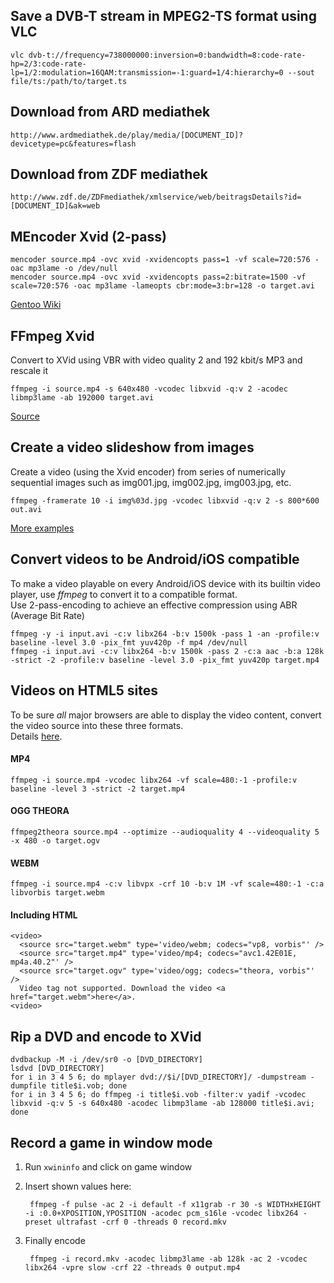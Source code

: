 Save a DVB-T stream in MPEG2-TS format using VLC
------------------------------------------------
    vlc dvb-t://frequency=738000000:inversion=0:bandwidth=8:code-rate-hp=2/3:code-rate-lp=1/2:modulation=16QAM:transmission=-1:guard=1/4:hierarchy=0 --sout file/ts:/path/to/target.ts


Download from ARD mediathek
---------------------------
	http://www.ardmediathek.de/play/media/[DOCUMENT_ID]?devicetype=pc&features=flash


Download from ZDF mediathek
---------------------------
	http://www.zdf.de/ZDFmediathek/xmlservice/web/beitragsDetails?id=[DOCUMENT_ID]&ak=web


MEncoder Xvid (2-pass)
----------------------
	mencoder source.mp4 -ovc xvid -xvidencopts pass=1 -vf scale=720:576 -oac mp3lame -o /dev/null
	mencoder source.mp4 -ovc xvid -xvidencopts pass=2:bitrate=1500 -vf scale=720:576 -oac mp3lame -lameopts cbr:mode=3:br=128 -o target.avi
[Gentoo Wiki](http://www.gentoo-wiki.info/MEncoder/Rip_DVD#Xvid)


FFmpeg Xvid
-----------
Convert to XVid using VBR with video quality 2 and 192 kbit/s MP3 and rescale it

	ffmpeg -i source.mp4 -s 640x480 -vcodec libxvid -q:v 2 -acodec libmp3lame -ab 192000 target.avi
	
[Source](http://nothings.org/remote/ffmpeg.txt)


Create a video slideshow from images
------------------------------------
Create a video (using the Xvid encoder) from series of numerically sequential images such as img001.jpg, img002.jpg, img003.jpg, etc. 

    ffmpeg -framerate 10 -i img%03d.jpg -vcodec libxvid -q:v 2 -s 800*600 out.avi

[More examples](https://trac.ffmpeg.org/wiki/Create%20a%20video%20slideshow%20from%20images)

Convert videos to be Android/iOS compatible
-------------------------------------------
To make a video playable on every Android/iOS device with its builtin video player, use *ffmpeg* to convert it to a compatible format.  
Use 2-pass-encoding to achieve an effective compression using ABR (Average Bit Rate)

	ffmpeg -y -i input.avi -c:v libx264 -b:v 1500k -pass 1 -an -profile:v baseline -level 3.0 -pix_fmt yuv420p -f mp4 /dev/null
	ffmpeg -i input.avi -c:v libx264 -b:v 1500k -pass 2 -c:a aac -b:a 128k -strict -2 -profile:v baseline -level 3.0 -pix_fmt yuv420p target.mp4


Videos on HTML5 sites
---------------------
To be sure *all* major browsers are able to display the video content, convert the video source into these three formats.  
Details [here](http://www.html5rocks.com/de/tutorials/video/basics/).  

#### MP4
    ffmpeg -i source.mp4 -vcodec libx264 -vf scale=480:-1 -profile:v baseline -level 3 -strict -2 target.mp4

#### OGG THEORA
    ffmpeg2theora source.mp4 --optimize --audioquality 4 --videoquality 5 -x 480 -o target.ogv

#### WEBM
    ffmpeg -i source.mp4 -c:v libvpx -crf 10 -b:v 1M -vf scale=480:-1 -c:a libvorbis target.webm

#### Including HTML
	<video>
	  <source src="target.webm" type='video/webm; codecs="vp8, vorbis"' />
	  <source src="target.mp4" type='video/mp4; codecs="avc1.42E01E, mp4a.40.2"' />
	  <source src="target.ogv" type='video/ogg; codecs="theora, vorbis"' />
	  Video tag not supported. Download the video <a href="target.webm">here</a>.
	<video>


Rip a DVD and encode to XVid
----------------------------
	dvdbackup -M -i /dev/sr0 -o [DVD_DIRECTORY]
	lsdvd [DVD_DIRECTORY]
	for i in 3 4 5 6; do mplayer dvd://$i/[DVD_DIRECTORY]/ -dumpstream -dumpfile title$i.vob; done
	for i in 3 4 5 6; do ffmpeg -i title$i.vob -filter:v yadif -vcodec libxvid -q:v 5 -s 640x480 -acodec libmp3lame -ab 128000 title$i.avi; done


Record a game in window mode
----------------------------
1. Run `xwininfo` and click on game window

2. Insert shown values here:

		ffmpeg -f pulse -ac 2 -i default -f x11grab -r 30 -s WIDTHxHEIGHT -i :0.0+XPOSITION,YPOSITION -acodec pcm_s16le -vcodec libx264 -preset ultrafast -crf 0 -threads 0 record.mkv

3. Finally encode

		ffmpeg -i record.mkv -acodec libmp3lame -ab 128k -ac 2 -vcodec libx264 -vpre slow -crf 22 -threads 0 output.mp4
